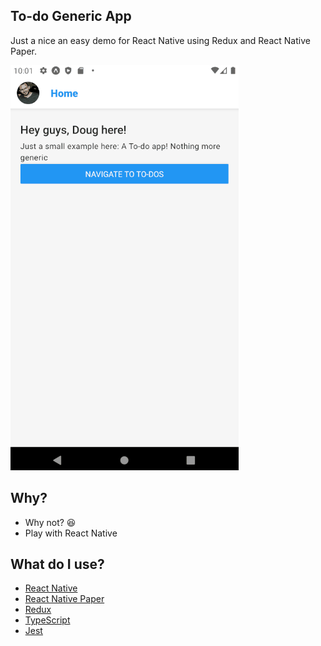 ## To-do Generic App

Just a nice an easy demo for React Native using Redux and React Native Paper.

![Demo](/doc/example-app.gif)

## Why?

- Why not? 😆
- Play with React Native

## What do I use?

- [React Native](https://reactnative.dev/)
- [React Native Paper](https://callstack.github.io/react-native-paper/)
- [Redux](https://redux.js.org/)
- [TypeScript](https://www.typescriptlang.org/)
- [Jest](https://jestjs.io/)
